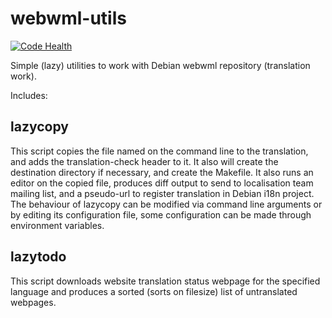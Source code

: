 # webwml-utils

[![Code Health](https://landscape.io/github/dogsleg/webwml-utils/master/landscape.svg?style=flat)](https://landscape.io/github/dogsleg/webwml-utils/master)

Simple (lazy) utilities to work with Debian webwml repository (translation work).

Includes:

## lazycopy

This script copies the file named on the command line to the translation, and
adds the translation-check header to it. It also will create the destination
directory if necessary, and create the Makefile. It also runs an editor on the
copied file, produces diff output to send to localisation team mailing list,
and a pseudo-url to register translation in Debian i18n project. The behaviour
of lazycopy can be modified via command line arguments or by editing its
configuration file, some configuration can be made through environment
variables.

## lazytodo

This script downloads website translation status webpage for the specified
language and produces a sorted (sorts on filesize) list of untranslated
webpages.
